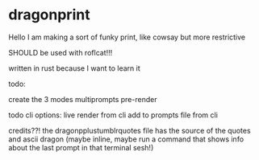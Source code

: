 # dragonprint
Hello
I am making a sort of funky print, like cowsay
but more restrictive

SHOULD be used with roflcat!!!


written in rust because I want to learn it


todo:

create the 3 modes
multiprompts
pre-render

todo cli options:
live render from cli
add to prompts file from cli

credits??!
the dragonpplustumblrquotes file has the source of the quotes and ascii dragon 
 (maybe inline, maybe run a command that shows info about the last prompt in that terminal sesh!)
